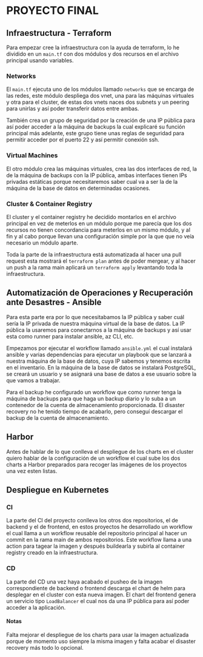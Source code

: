 # PROYECTO FINAL

## Infraestructura - Terraform

Para empezar cree la infraestructura con la ayuda de terraform, lo he dividido en un `main.tf` con dos módulos y dos recursos en el archivo principal usando variables.

### Networks

El `main.tf` ejecuta uno de los módulos llamado `networks` que se encarga de las redes, este módulo despliega dos vnet, una para las máquinas virtuales y otra para el cluster, de estas dos vnets naces dos subnets y un peering para unirlas y así poder transferir datos entre ambas. <br>

También crea un grupo de seguridad por la creación de una IP pública para así poder acceder a la máquina de backups la cual explicaré su función principal más adelante, este grupo tiene unas reglas de seguridad para permitir acceder por el puerto 22 y así permitir conexión ssh.

### Virtual Machines

El otro módulo crea las máquinas virtuales, crea las dos interfaces de red, la de la máquina de backups con la IP pública, ambas interfaces tienen IPs privadas estáticas porque necesitaremos saber cual va a ser la de la máquina de la base de datos en determinadas ocasiones.

### Cluster & Container Registry

El cluster y el container registry he decidido montarlos en el archivo principal en vez de meterlos en un módulo porque me parecía que los dos recursos no tienen concordancia para meterlos en un mismo módulo, y al fin y al cabo porque llevan una configuración simple por la que que no veía necesario un módulo aparte. <br>

Toda la parte de la infraestructura está automatizada al hacer una pull request esta mostrará el `terraform plan` antes de poder mergear, y al hacer un push a la rama main aplicará un `terraform apply` levantando toda la infraestructura.

## Automatización de Operaciones y Recuperación ante Desastres - Ansible

Para esta parte era por lo que necesitabamos la IP pública y saber cuál sería la IP privada de nuestra máquina virtual de la base de datos. La IP pública la usaremos para conectarnos a la máquina de backups y así usar esta como runner para instalar ansible, az CLI, etc. <br>

Empezamos por ejecutar el workflow llamado `ansible.yml` el cual instalará ansible y varias dependencias para ejecutar un playbook que se lanzará a nuestra máquina de la base de datos, cuya IP sabemos y tenemos escrita en el inventario. En la máquina de la base de datos se instalará PostgreSQL, se creará un usuario y se asignará una base de datos a ese usuario sobre la que vamos a trabajar. <br>

Para el backup he configurado un workflow que como runner tenga la máquina de backups para que haga un backup diario y lo suba a un contenedor de la cuenta de almacenamiento proporcionada. El disaster recovery no he tenido tiempo de acabarlo, pero conseguí descargar el backup de la cuenta de almacenamiento.

## Harbor

Antes de hablar de lo que conlleva el despliegue de los charts en el cluster quiero hablar de la configuración de un workflow el cual sube los dos charts a Harbor preparados para recoger las imágenes de los proyectos una vez esten listas.

## Despliegue en Kubernetes

### CI

La parte del CI del proyecto conlleva los otros dos repositorios, el de backend y el de frontend, en estos proyectos he desarrollado un workflow el cual llama a un workflow reusable del repositorio principal al hacer un commit en la rama main de ambos repositorios. Este workflow llama a una action para tagear la imagen y después buildearla y subirla al container registry creado en la infraestructura.

### CD

La parte del CD una vez haya acabado el pusheo de la imagen correspondiente de backend o frontend descarga el chart de helm para desplegar en el cluster con esta nueva imagen. El chart del frontend genera un servicio tipo `LoadBalancer` el cual nos da una IP pública para así poder acceder a la aplicación.

#### Notas

Falta mejorar el despliegue de los charts para usar la imagen actualizada porque de momento uso siempre la misma imagen y falta acabar el disaster recovery más todo lo opcional.
